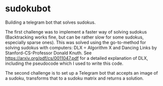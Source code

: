 # sudokubot
Building a telegram bot that solves sudokus.

The first challenge was to implement a faster way of solving sudokus (Backtracking works fine, but can be rather slow for some sudokus, especially sparse ones).
This was solved using the go-to-method for solving sudokus with computers: DLX = Algorithm X and Dancing Links by Stanford-CS-Professor Donald Knuth. 
See https://arxiv.org/pdf/cs/0011047.pdf for a detailed explanation of DLX, including the pseudocode which I used to write this code. 

The second challenge is to set up a Telegram bot that accepts an image of a sudoku, transforms that to a sudoku matrix and returns a solution. 
